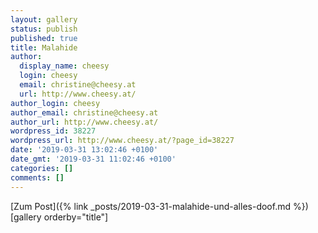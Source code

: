 ```yaml
---
layout: gallery
status: publish
published: true
title: Malahide
author:
  display_name: cheesy
  login: cheesy
  email: christine@cheesy.at
  url: http://www.cheesy.at/
author_login: cheesy
author_email: christine@cheesy.at
author_url: http://www.cheesy.at/
wordpress_id: 38227
wordpress_url: http://www.cheesy.at/?page_id=38227
date: '2019-03-31 13:02:46 +0100'
date_gmt: '2019-03-31 11:02:46 +0100'
categories: []
comments: []
---
```


[Zum Post]({% link _posts/2019-03-31-malahide-und-alles-doof.md %})
[gallery orderby="title"]
